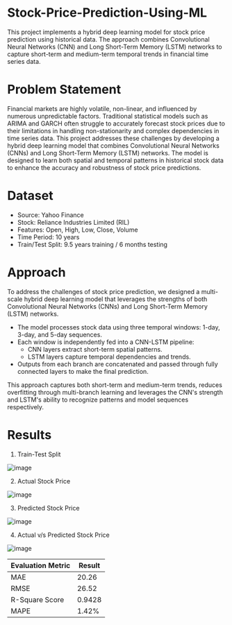 # Stock-Price-Prediction-Using-ML
This project implements a hybrid deep learning model for stock price prediction using historical data. The approach combines Convolutional Neural Networks (CNN) and Long Short-Term Memory (LSTM) networks to capture short-term and medium-term temporal trends in financial time series data.

# Problem Statement
Financial markets are highly volatile, non-linear, and influenced by numerous unpredictable factors. Traditional statistical models such as ARIMA and GARCH often struggle to accurately forecast stock prices due to their limitations in handling non-stationarity and complex dependencies in time series data. This project addresses these challenges by developing a hybrid deep learning model that combines Convolutional Neural Networks (CNNs) and Long Short-Term Memory (LSTM) networks. The model is designed to learn both spatial and temporal patterns in historical stock data to enhance the accuracy and robustness of stock price predictions.

# Dataset
- Source: Yahoo Finance
- Stock: Reliance Industries Limited (RIL)
- Features: Open, High, Low, Close, Volume
- Time Period: 10 years
- Train/Test Split: 9.5 years training / 6 months testing

# Approach
To address the challenges of stock price prediction, we designed a multi-scale hybrid deep learning model that leverages the strengths of both Convolutional Neural Networks (CNNs) and Long Short-Term Memory (LSTM) networks.

- The model processes stock data using three temporal windows: 1-day, 3-day, and 5-day sequences.
- Each window is independently fed into a CNN-LSTM pipeline:
    - CNN layers extract short-term spatial patterns.
    - LSTM layers capture temporal dependencies and trends.
-  Outputs from each branch are concatenated and passed through fully connected layers to make the final prediction.

This approach captures both short-term and medium-term trends, reduces overfitting through multi-branch learning and leverages the CNN's strength and LSTM's ability to recognize patterns and model sequences respectively.

# Results
1. Train-Test Split
   
![image](https://github.com/user-attachments/assets/0c2bedc8-ca9e-42cd-a055-d4abfab4e1a1)

2. Actual Stock Price
   
![image](https://github.com/user-attachments/assets/65063236-91e7-496d-94db-c95b2c695c19)

3. Predicted Stock Price

![image](https://github.com/user-attachments/assets/0d95a38c-c7b3-4b32-951f-0b19d96477e7)

4. Actual v/s Predicted Stock Price
   
![image](https://github.com/user-attachments/assets/e1c294d6-ca6e-46f1-94e8-c30533a20fda)

| Evaluation Metric |     Result      |
| ----------------  | --------------- | 
|       MAE         |      20.26      | 
|       RMSE        |      26.52      | 
|   R-Square Score  |      0.9428     |
|       MAPE        |      1.42%      |




